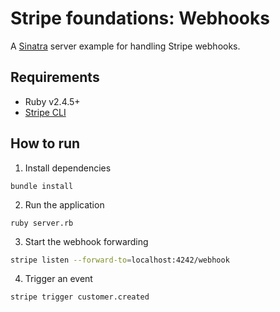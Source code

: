 # Stripe foundations: Webhooks

A [Sinatra](http://sinatrarb.com/) server example for handling Stripe webhooks.

## Requirements

- Ruby v2.4.5+
- [Stripe CLI](https://stripe.com/docs/stripe-cli)

## How to run

1. Install dependencies

```
bundle install
```

2. Run the application

```
ruby server.rb
```

3. Start the webhook forwarding

```bash
stripe listen --forward-to=localhost:4242/webhook
```

4. Trigger an event

```bash
stripe trigger customer.created
```
